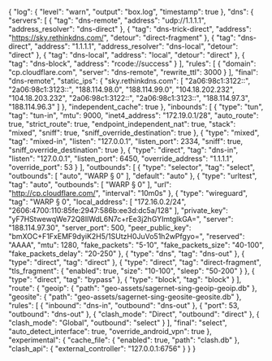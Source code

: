 {
  "log": {
    "level": "warn",
    "output": "box.log",
    "timestamp": true
  },
  "dns": {
    "servers": [
      {
        "tag": "dns-remote",
        "address": "udp://1.1.1.1",
        "address_resolver": "dns-direct"
      },
      {
        "tag": "dns-trick-direct",
        "address": "https://sky.rethinkdns.com/",
        "detour": "direct-fragment"
      },
      {
        "tag": "dns-direct",
        "address": "1.1.1.1",
        "address_resolver": "dns-local",
        "detour": "direct"
      },
      {
        "tag": "dns-local",
        "address": "local",
        "detour": "direct"
      },
      {
        "tag": "dns-block",
        "address": "rcode://success"
      }
    ],
    "rules": [
      {
        "domain": "cp.cloudflare.com",
        "server": "dns-remote",
        "rewrite_ttl": 3000
      }
    ],
    "final": "dns-remote",
    "static_ips": {
      "sky.rethinkdns.com": [
        "2a06:98c1:3122::",
        "2a06:98c1:3123::",
        "188.114.98.0",
        "188.114.99.0",
        "104.18.202.232",
        "104.18.203.232",
        "2a06:98c1:3122::",
        "2a06:98c1:3123::",
        "188.114.97.3",
        "188.114.96.3"
      ]
    },
    "independent_cache": true
  },
  "inbounds": [
    {
      "type": "tun",
      "tag": "tun-in",
      "mtu": 9000,
      "inet4_address": "172.19.0.1/28",
      "auto_route": true,
      "strict_route": true,
      "endpoint_independent_nat": true,
      "stack": "mixed",
      "sniff": true,
      "sniff_override_destination": true
    },
    {
      "type": "mixed",
      "tag": "mixed-in",
      "listen": "127.0.0.1",
      "listen_port": 2334,
      "sniff": true,
      "sniff_override_destination": true
    },
    {
      "type": "direct",
      "tag": "dns-in",
      "listen": "127.0.0.1",
      "listen_port": 6450,
      "override_address": "1.1.1.1",
      "override_port": 53
    }
  ],
  "outbounds": [
    {
      "type": "selector",
      "tag": "select",
      "outbounds": [
        "auto",
        "WARP § 0"
      ],
      "default": "auto"
    },
    {
      "type": "urltest",
      "tag": "auto",
      "outbounds": [
        "WARP § 0"
      ],
      "url": "http://cp.cloudflare.com/",
      "interval": "10m0s"
    },
    {
      "type": "wireguard",
      "tag": "WARP § 0",
      "local_address": [
        "172.16.0.2/24",
        "2606:4700:110:85fe:2947:586b:ee3d:dc5a/128"
      ],
      "private_key": "yF7HStwewqWe72Q8IlWdL6N7c+rEe3j2hGYImtglkGA=",
      "server": "188.114.97.30",
      "server_port": 500,
      "peer_public_key": "bmXOC+F1FxEMF9dyiK2H5/1SUtzH0JuVo51h2wPfgyo=",
      "reserved": "AAAA",
      "mtu": 1280,
      "fake_packets": "5-10",
      "fake_packets_size": "40-100",
      "fake_packets_delay": "20-250"
    },
    {
      "type": "dns",
      "tag": "dns-out"
    },
    {
      "type": "direct",
      "tag": "direct"
    },
    {
      "type": "direct",
      "tag": "direct-fragment",
      "tls_fragment": {
        "enabled": true,
        "size": "10-100",
        "sleep": "50-200"
      }
    },
    {
      "type": "direct",
      "tag": "bypass"
    },
    {
      "type": "block",
      "tag": "block"
    }
  ],
  "route": {
    "geoip": {
      "path": "geo-assets/sagernet-sing-geoip-geoip.db"
    },
    "geosite": {
      "path": "geo-assets/sagernet-sing-geosite-geosite.db"
    },
    "rules": [
      {
        "inbound": "dns-in",
        "outbound": "dns-out"
      },
      {
        "port": 53,
        "outbound": "dns-out"
      },
      {
        "clash_mode": "Direct",
        "outbound": "direct"
      },
      {
        "clash_mode": "Global",
        "outbound": "select"
      }
    ],
    "final": "select",
    "auto_detect_interface": true,
    "override_android_vpn": true
  },
  "experimental": {
    "cache_file": {
      "enabled": true,
      "path": "clash.db"
    },
    "clash_api": {
      "external_controller": "127.0.0.1:6756"
    }
  }
}
